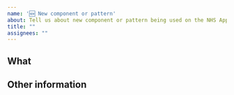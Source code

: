 ```yaml
---
name: '🆕 New component or pattern'
about: Tell us about new component or pattern being used on the NHS App
title: ""
assignees: ""
---
```


## What

<!--
Briefly describe the thing.
- where is it being used?
- add a screenshot
-->

## Other information

<!--
If you can, include these:
- links to any discussions in the NHS or GOV.UK community backlogs
- links to any examples
- research or design thinking
- screenshots (ideally tested examples)
- any user research insight
- code
-->
